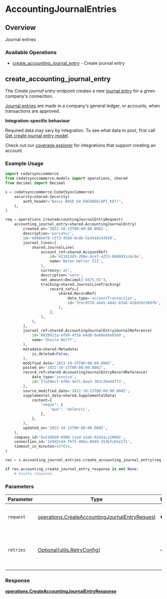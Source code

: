 # AccountingJournalEntries

## Overview

Journal entries

### Available Operations

* [create_accounting_journal_entry](#create_accounting_journal_entry) - Create journal entry

## create_accounting_journal_entry

The *Create journal entry* endpoint creates a new [journal entry](https://docs.codat.io/accounting-api#/schemas/JournalEntry) for a given company's connection.

[Journal entries](https://docs.codat.io/accounting-api#/schemas/JournalEntry) are  made in a company's general ledger, or accounts, when transactions are approved.

**Integration-specific behaviour**

Required data may vary by integration. To see what data to post, first call [Get create journal entry model](https://docs.codat.io/accounting-api#/operations/get-create-journalEntries-model).

Check out our [coverage explorer](https://knowledge.codat.io/supported-features/accounting?view=tab-by-data-type&dataType=journalEntries) for integrations that support creating an account.


### Example Usage

```python
import codatsynccommerce
from codatsynccommerce.models import operations, shared
from decimal import Decimal

s = codatsynccommerce.CodatSyncCommerce(
    security=shared.Security(
        auth_header="Basic BASE_64_ENCODED(API_KEY)",
    ),
)

req = operations.CreateAccountingJournalEntryRequest(
    accounting_journal_entry=shared.AccountingJournalEntry(
        created_on='2022-10-23T00:00:00.000Z',
        description='pariatur',
        id='e008e6f8-c5f3-450d-8cdb-5a3418143010',
        journal_lines=[
            shared.JournalLine(
                account_ref=shared.AccountRef(
                    id='421813d5-208e-4ce7-a253-b668451c6c6e',
                    name='Helen Heller III',
                ),
                currency='at',
                description='vero',
                net_amount=Decimal('6675.93'),
                tracking=shared.JournalLineTracking(
                    record_refs=[
                        shared.RecordRef(
                            data_type='accountTransaction',
                            id='3fec9578-a645-4842-b3a8-418d162309fb',
                        ),
                    ],
                ),
            ),
        ],
        journal_ref=shared.AccountingJournalEntryJournalReference(
            id='0929921a-efb9-4f58-84d8-6e68e4be0560',
            name='Sheila Wolff',
        ),
        metadata=shared.Metadata(
            is_deleted=False,
        ),
        modified_date='2022-10-23T00:00:00.000Z',
        posted_on='2022-10-23T00:00:00.000Z',
        record_ref=shared.AccountingJournalEntryRecordReference(
            data_type='invoice',
            id='57a59ecf-ef66-4ef1-8aa3-383c2beb4773',
        ),
        source_modified_date='2022-10-23T00:00:00.000Z',
        supplemental_data=shared.SupplementalData(
            content={
                "neque": {
                    "quo": 'deleniti',
                },
            },
        ),
        updated_on='2022-10-23T00:00:00.000Z',
    ),
    company_id='8a210b68-6988-11ed-a1eb-0242ac120002',
    connection_id='2e9d2c44-f675-40ba-8049-353bfcb5e171',
    timeout_in_minutes=437814,
)

res = s.accounting_journal_entries.create_accounting_journal_entry(req)

if res.accounting_create_journal_entry_response is not None:
    # handle response
```

### Parameters

| Parameter                                                                                                        | Type                                                                                                             | Required                                                                                                         | Description                                                                                                      |
| ---------------------------------------------------------------------------------------------------------------- | ---------------------------------------------------------------------------------------------------------------- | ---------------------------------------------------------------------------------------------------------------- | ---------------------------------------------------------------------------------------------------------------- |
| `request`                                                                                                        | [operations.CreateAccountingJournalEntryRequest](../../models/operations/createaccountingjournalentryrequest.md) | :heavy_check_mark:                                                                                               | The request object to use for the request.                                                                       |
| `retries`                                                                                                        | [Optional[utils.RetryConfig]](../../models/utils/retryconfig.md)                                                 | :heavy_minus_sign:                                                                                               | Configuration to override the default retry behavior of the client.                                              |


### Response

**[operations.CreateAccountingJournalEntryResponse](../../models/operations/createaccountingjournalentryresponse.md)**

